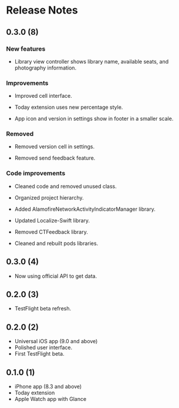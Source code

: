 # Release Notes

## 0.3.0 (8)

### New features

* Library view controller shows library name, available seats, and photography information.

### Improvements

* Improved cell interface.

* Today extension uses new percentage style.

* App icon and version in settings show in footer in a smaller scale.

### Removed

* Removed version cell in settings.

* Removed send feedback feature.


### Code improvements

* Cleaned code and removed unused class.

* Organized project hierarchy.

* Added AlamofireNetworkActivityIndicatorManager library.

* Updated Localize-Swift library.

* Removed CTFeedback library.

* Cleaned and rebuilt pods libraries.


## 0.3.0 (4)

* Now using official API to get data.

## 0.2.0 (3)

* TestFlight beta refresh.

## 0.2.0 (2)

* Universal iOS app (9.0 and above)
* Polished user interface.
* First TestFlight beta.

## 0.1.0 (1)

* iPhone app (8.3 and above)
* Today extension
* Apple Watch app with Glance